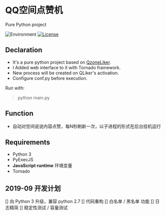 QQ空间点赞机 
========= 
Pure Python project
 
![Environment](https://img.shields.io/badge/python-2.7-blue.svg)
[![License](https://img.shields.io/badge/licence-GPL%203.0-brightgreen.svg)](https://github.com/build2last/QzoneLiker/blob/master/LICENSE)

## Declaration
* It's a pure python project based on [QzoneLiker](https://github.com/zeruniverse/QzoneLiker).
* I Added web interface to it with Tornado framework.
* New process will be created on QLiker's activation.
* Configure conf.py before execution.

Run with:
> python main.py

## Function   
+ 自动对空间说说内容点赞，每N秒刷新一次，以子进程的形式在后台挂机运行

## Requirements
* Python 3
* PyExecJS
* **JavaScript runtime** 环境变量
* Tornado

## 2019-09 开发计划
[] 向 Python 3 升级，兼容 python 2.7
[] 代码重构
[] 白名单 / 黑名单 功能
[] 日志精简
[] 稳定性测试 / 容量测试
